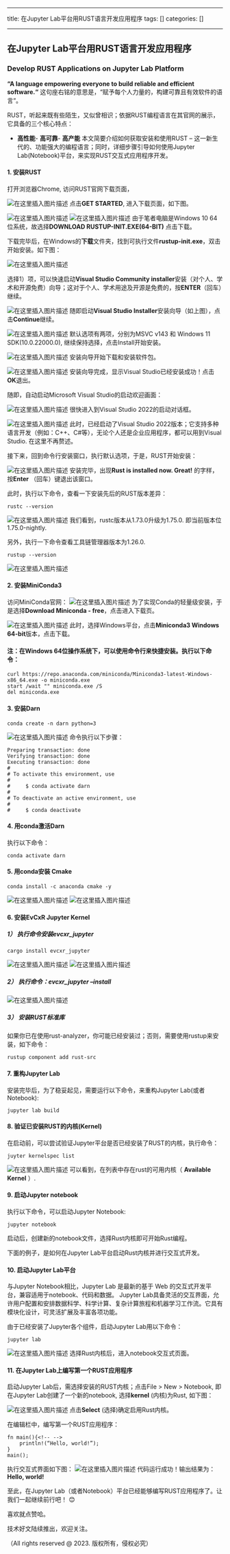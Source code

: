 
--- 
title:  在Jupyter Lab平台用RUST语言开发应用程序 
tags: []
categories: [] 

---
## 在Jupyter Lab平台用RUST语言开发应用程序

### Develop RUST Applications on Jupyter Lab Platform

>  
 **“A language empowering everyone to build reliable and efficient software.“** 这句座右铭的意思是，“赋予每个人力量的，构建可靠且有效软件的语言“。 


RUST，听起来既有些陌生，又似曾相识；依据RUST编程语言在其官网的展示，它具备的三个核心特点：
- **高性能**- **高可靠**- **高产能**
本文简要介绍如何获取安装和使用RUST – 这一新生代的、功能强大的编程语言；同时，详细步骤引导如何使用Jupyter Lab(Notebook)平台，来实现RUST交互式应用程序开发。

#### 1. 安装RUST

打开浏览器Chrome, 访问RUST官网下载页面，

<img src="https://img-blog.csdnimg.cn/a83ddc3fe300499592133ac5e7949db4.png" alt="在这里插入图片描述"> 点击**GET STARTED**, 进入下载页面，如下图。

<img src="https://img-blog.csdnimg.cn/77b9b7f6bdb94070b6ed10db0e90f4f3.png" alt="在这里插入图片描述"> <img src="https://img-blog.csdnimg.cn/f695523dd2ac4cf2b042c9f7ad54dc12.png" alt="在这里插入图片描述"> 由于笔者电脑是Windows 10 64位系统，故选择**DOWNLOAD RUSTUP-INIT.EXE(64-BIT)** 点击下载。

下载完毕后，在Windows的**下载**文件夹，找到可执行文件**rustup-init.exe**，双击开始安装。如下图：

<img src="https://img-blog.csdnimg.cn/295dfbb916d4437b8e2a210205806970.png" alt="在这里插入图片描述">

选择1）项，可以快速启动**Visual Studio Community installer**安装（对个人、学术和开源免费）向导；这对于个人、学术用途及开源是免费的，按**ENTER**（回车）继续。

<img src="https://img-blog.csdnimg.cn/ac96b555a8024396a5fe19931c3726c7.png" alt="在这里插入图片描述"> 随即启动**Visual Studio Installer**安装向导（如上图），点击**Continue**继续。

<img src="https://img-blog.csdnimg.cn/7bd789828bc14f8f9fea775a0c686c6c.png" alt="在这里插入图片描述"> 默认选项有两项，分别为MSVC v143 和 Windows 11 SDK(10.0.22000.0), 继续保持选择，点击Install开始安装。

<img src="https://img-blog.csdnimg.cn/9f9e3ea147d843df8dce98b256f93694.png" alt="在这里插入图片描述"> 安装向导开始下载和安装软件包。

<img src="https://img-blog.csdnimg.cn/2e6f9b80a34f4c1690081531c6b6f677.png" alt="在这里插入图片描述"> 安装向导完成，显示Visual Studio已经安装成功！点击**OK**退出。

随即，自动启动Microsoft Visual Studio的启动欢迎画面：

<img src="https://img-blog.csdnimg.cn/76af5758260a43d9a1dc58eecadbfde7.png" alt="在这里插入图片描述"> 很快进入到Visual Studio 2022的启动对话框。

<img src="https://img-blog.csdnimg.cn/26e0c3d0613f4fb3a07be06194993c98.png" alt="在这里插入图片描述"> 此时，已经启动了Visual Studio 2022版本；它支持多种语言开发（例如：C++、C#等），无论个人还是企业应用程序，都可以用到Visual Studio. 在这里不再赘述。

接下来，回到命令行安装窗口，执行默认选项，于是，RUST开始安装：

<img src="https://img-blog.csdnimg.cn/43e22506511e4620bb158638b509adf6.png" alt="在这里插入图片描述"> 安装完毕，出现**Rust is installed now. Great!** 的字样，按**Enter** （回车）键退出该窗口。

此时，执行以下命令，查看一下安装先后的RUST版本差异：

```
rustc --version

```

<img src="https://img-blog.csdnimg.cn/27d2fd4ce9fb4c84b10492cf0884d92e.png" alt="在这里插入图片描述"> 我们看到，rustc版本从1.73.0升级为1.75.0. 即当前版本位1.75.0-nightly.

另外，执行一下命令查看工具链管理器版本为1.26.0.

```
rustup --version

```

<img src="https://img-blog.csdnimg.cn/0b5b22c1b2fc46b5b99e4771ccd73638.png" alt="在这里插入图片描述">

#### 2. 安装MiniConda3

访问MiniConda官网： <img src="https://img-blog.csdnimg.cn/9235b8cf15f44969b69ee3195f7a55eb.png" alt="在这里插入图片描述"> 为了实现Conda的轻量级安装，于是选择**Download Miniconda - free**，点击进入下载页。

<img src="https://img-blog.csdnimg.cn/c83f716472704761b2aee11f2f2d3796.png" alt="在这里插入图片描述"> 此时，选择Windows平台，点击**Miniconda3 Windows 64-bit**版本，点击下载。

#### 注：在Windows 64位操作系统下，可以使用命令行来快捷安装。执行以下命令：

```
curl https://repo.anaconda.com/miniconda/Miniconda3-latest-Windows-x86_64.exe -o miniconda.exe
start /wait "" miniconda.exe /S
del miniconda.exe

```

#### 3. 安装Darn

```
conda create -n darn python=3

```

<img src="https://img-blog.csdnimg.cn/54cd383764ab44cc8f6d858d0dd4e40a.png" alt="在这里插入图片描述"> 命令执行以下步骤：

```
Preparing transaction: done
Verifying transaction: done
Executing transaction: done
#
# To activate this environment, use
#
#     $ conda activate darn
#
# To deactivate an active environment, use
#
#     $ conda deactivate

```

#### 4. 用conda激活Darn

执行以下命令：

```
conda activate darn

```

#### 5. 用conda安装 Cmake

```
conda install -c anaconda cmake -y

```

<img src="https://img-blog.csdnimg.cn/e98f97324d174b1584b99c1afd9d3e4d.png" alt="在这里插入图片描述"> <img src="https://img-blog.csdnimg.cn/d12319ee2fc648dab8dd1c52ad802bc4.png" alt="在这里插入图片描述">

#### 6. 安装EvCxR Jupyter Kernel

##### 1） 执行命令安装evcxr_jupyter

```
cargo install evcxr_jupyter

```

<img src="https://img-blog.csdnimg.cn/be4857e803774515afe4d1557fea0b04.png" alt="在这里插入图片描述"> <img src="https://img-blog.csdnimg.cn/f8eea81fcf6d44c1bebe0ed9042a84f3.png" alt="在这里插入图片描述">

##### 2） 执行命令：evcxr_jupyter –install

<img src="https://img-blog.csdnimg.cn/02d9cbf88fb74e4abfbe89a969916210.png" alt="在这里插入图片描述">

##### 3） 安装RUST标准库

如果你已在使用rust-analyzer，你可能已经安装过；否则，需要使用rustup来安装，如下命令：

```
rustup component add rust-src

```

#### 7. 重构Jupyter Lab

安装完毕后，为了稳妥起见，需要运行以下命令，来重构Jupyter Lab(或者Notebook):

```
jupyter lab build

```

#### 8. 验证已安装RUST的内核(Kernel)

在启动前，可以尝试验证Jupyter平台是否已经安装了RUST的内核，执行命令：

```
juyter kernelspec list

```

<img src="https://img-blog.csdnimg.cn/82b41dcfac06472399b4dc4eccf9e210.png" alt="在这里插入图片描述"> 可以看到，在列表中存在rust的可用内核（ **Available Kernel** ）.

#### 9. 启动Jupyter notebook

执行以下命令，可以启动Jupyter Notebook:

```
jupyter notebook

```

启动后，创建新的notebook文件，选择Rust内核即可开始Rust编程。

下面的例子，是如何在Jupyter Lab平台启动Rust内核并进行交互式开发。

#### 10. 启动Jupyter Lab平台

>  
 与Jupyter Notebook相比，Jupyter Lab 是最新的基于 Web 的交互式开发平台，兼容适用于notebook、代码和数据。 Jupyter Lab具备灵活的交互界面，允许用户配置和安排数据科学、科学计算、复杂计算旅程和机器学习工作流。它具有模块化设计，可灵活扩展及丰富各项功能。 


由于已经安装了Jupyter各个组件，启动Jupyter Lab用以下命令：

```
jupyter lab

```

<img src="https://img-blog.csdnimg.cn/aec5ce835d334701801f7102074fd11e.png" alt="在这里插入图片描述"> 选择Rust内核后，进入notebook交互式页面。

#### 11. 在Jupyter Lab上编写第一个RUST应用程序

启动Jupyter Lab后，需选择安装的RUST内核；点击File &gt; New &gt; Notebook, 即在Jupyter Lab创建了一个新的notebook, 选择**kernel** (内核)为Rust, 如下图：

<img src="https://img-blog.csdnimg.cn/c899557685d441f9a1500d849fc652ce.png" alt="在这里插入图片描述"> 点击**Select** (选择)确定启用Rust内核。

在编辑栏中，编写第一个RUST应用程序：

```
fn main(){<!-- -->
	println!(“Hello, world!”);
}
main();

```

执行交互式界面如下图： <img src="https://img-blog.csdnimg.cn/8e9e141333b44c8f85c6740a5c659aae.png" alt="在这里插入图片描述"> 代码运行成功！输出结果为：**Hello, world!**

至此，在Jupyter Lab（或者Notebook）平台已经能够编写RUST应用程序了。让我们一起继续前行吧！ 😊

喜欢就点赞哈。

技术好文陆续推出，欢迎关注。

（All rights reserved @ 2023. 版权所有，侵权必究）
